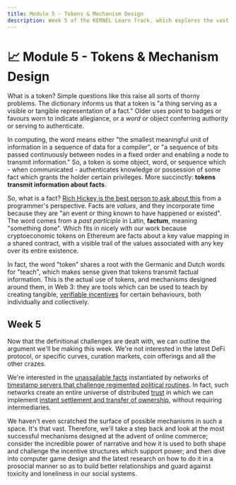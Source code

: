 ```yaml
---
title: Module 5 - Tokens & Mechanism Design
description: Week 5 of the KERNEL Learn Track, which explores the vast space of tokens and mechanism design enabled within a digital universe of distributed trust.
---
```


# 📈 Module 5 - Tokens & Mechanism Design

What is a token? Simple questions like this raise all sorts of thorny problems. The dictionary informs us that a token is "a thing serving as a visible or tangible representation of a fact." Older uses point to badges or favours worn to indicate allegiance, or a _word_ or object conferring authority or serving to authenticate.

In computing, the word means either "the smallest meaningful unit of information in a sequence of data for a compiler", or "a sequence of bits passed continuously between nodes in a fixed order and enabling a node to transmit information." So, a token is some object, word, or sequence which - when communicated - authenticates knowledge or possession of some fact which grants the holder certain privileges. More succinctly: **tokens transmit information about facts**.

So, what is a fact? [Rich Hickey is the best person to ask about this](https://youtu.be/-6BsiVyC1kM?t=1207) from a programmer's perspective. Facts are _values_, and they incorporate time because they are "an event or thing known to have happened or existed". The word comes from a _past participle_ in Latin, **factum**, meaning "something done". Which fits in nicely with our work because cryptoeconomic tokens on Ethereum are facts about a key value mapping in a shared contract, with a visible trail of the values associated with any key over its entire existence.

In fact, the word "token" shares a root with the Germanic and Dutch words for "teach", which makes sense given that tokens transmit factual information. This is the actual use of tokens, and mechanisms designed around them, in Web 3: they are tools which can be used to teach by creating tangible, [verifiable incentives](../module-3/lock-it-open/#the-path-forward) for certain behaviours, both individually and collectively.

## Week 5

Now that the definitional challenges are dealt with, we can outline the argument we'll be making this week. We're not interested in the latest DeFi protocol, or specific curves, curation markets, coin offerings and all the other crazes.

We're interested in the [unassailable facts](../module-1/promise-blockchains/#the-2010s-satoshis-vision) instantiated by networks of [timestamp servers that challenge regimented political routines](../module-4/the-garden/#shared-realities). In fact, such networks create an entire universe of distributed [trust](../module-0/trust/) in which we can implement [instant settlement and transfer of ownership](../module-0/money-language/), without requiring intermediaries.

We haven't even scratched the surface of possible mechanisms in such a space. It's that vast. Therefore, we'll take a step back and look at the most successful mechanisms designed at the advent of online commerce; consider the incredible power of narrative and how it is used to both shape and challenge the incentive structures which support power; and then dive into computer game design and the latest research on how to do it in a prosocial manner so as to build better relationships and guard against toxicity and loneliness in our social systems.